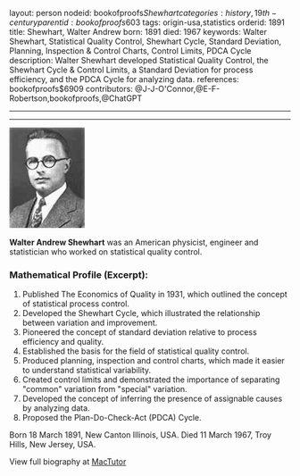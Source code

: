 layout: person
nodeid: bookofproofs$Shewhart
categories: history,19th-century
parentid: bookofproofs$603
tags: origin-usa,statistics
orderid: 1891
title: Shewhart, Walter Andrew
born: 1891
died: 1967
keywords: Walter Shewhart, Statistical Quality Control, Shewhart Cycle, Standard Deviation, Planning, Inspection & Control Charts, Control Limits, PDCA Cycle
description: Walter Shewhart developed Statistical Quality Control, the Shewhart Cycle & Control Limits, a Standard Deviation for process efficiency, and the PDCA Cycle for analyzing data.
references: bookofproofs$6909
contributors: @J-J-O'Connor,@E-F-Robertson,bookofproofs,@ChatGPT

---



---

![Shewhart.jpg](https://github.com/bookofproofs/bookofproofs.github.io/blob/main/_sources/_assets/images/portraits/Shewhart.jpg?raw=true)

**Walter Andrew Shewhart** was an American physicist, engineer and statistician who worked on statistical quality control.

### Mathematical Profile (Excerpt):
1. Published The Economics of Quality in 1931, which outlined the concept of statistical process control. 
2. Developed the Shewhart Cycle, which illustrated the relationship between variation and improvement. 
3. Pioneered the concept of standard deviation relative to process efficiency and quality. 
4. Established the basis for the field of statistical quality control. 
5. Produced planning, inspection and control charts, which made it easier to understand statistical variability. 
6. Created control limits and demonstrated the importance of separating "common" variation from "special" variation. 
7. Developed the concept of inferring the presence of assignable causes by analyzing data. 
8. Proposed the Plan-Do-Check-Act (PDCA) Cycle.

Born 18 March 1891, New Canton Illinois, USA. Died 11 March 1967, Troy Hills, New Jersey, USA.

View full biography at [MacTutor](https://mathshistory.st-andrews.ac.uk/Biographies/Shewhart/)
